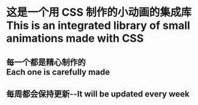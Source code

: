<h1>这是一个用 CSS 制作的小动画的集成库<br>This is an integrated library of small animations made with CSS</h1>
<h2>每一个都是精心制作的<br>Each one is carefully made</h2>
<!--><h2>每周都会保持更新--It will be updated every week</h2>
